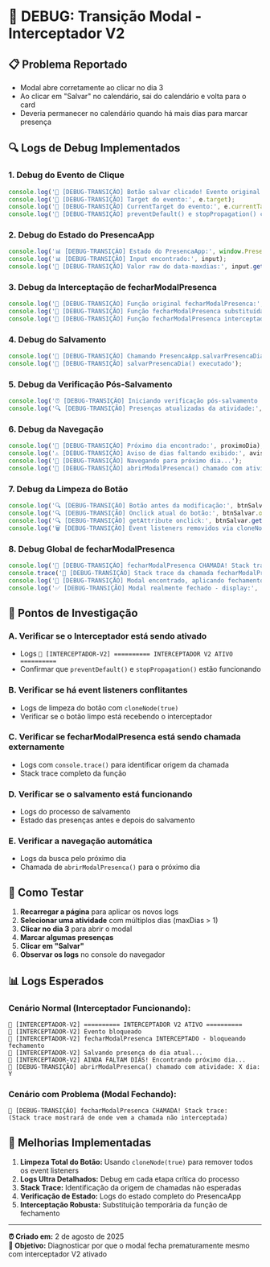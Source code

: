 # 🐛 DEBUG: Transição Modal - Interceptador V2

## 📋 **Problema Reportado**
- Modal abre corretamente ao clicar no dia 3
- Ao clicar em "Salvar" no calendário, sai do calendário e volta para o card
- Deveria permanecer no calendário quando há mais dias para marcar presença

## 🔍 **Logs de Debug Implementados**

### **1. Debug do Evento de Clique**
```javascript
console.log('🚨 [DEBUG-TRANSIÇÃO] Botão salvar clicado! Evento original:', e);
console.log('🚨 [DEBUG-TRANSIÇÃO] Target do evento:', e.target);
console.log('🚨 [DEBUG-TRANSIÇÃO] CurrentTarget do evento:', e.currentTarget);
console.log('🛑 [DEBUG-TRANSIÇÃO] preventDefault() e stopPropagation() chamados');
```

### **2. Debug do Estado do PresencaApp**
```javascript
console.log('📊 [DEBUG-TRANSIÇÃO] Estado do PresencaApp:', window.PresencaApp);
console.log('📊 [DEBUG-TRANSIÇÃO] Input encontrado:', input);
console.log('📏 [DEBUG-TRANSIÇÃO] Valor raw do data-maxdias:', input.getAttribute('data-maxdias'));
```

### **3. Debug da Interceptação de fecharModalPresenca**
```javascript
console.log('🔄 [DEBUG-TRANSIÇÃO] Função original fecharModalPresenca:', originalFechar);
console.log('🔄 [DEBUG-TRANSIÇÃO] Função fecharModalPresenca substituída temporariamente');
console.log('🚫 [DEBUG-TRANSIÇÃO] Função fecharModalPresenca interceptada e bloqueada!');
```

### **4. Debug do Salvamento**
```javascript
console.log('💾 [DEBUG-TRANSIÇÃO] Chamando PresencaApp.salvarPresencaDia()...');
console.log('💾 [DEBUG-TRANSIÇÃO] salvarPresencaDia() executado');
```

### **5. Debug da Verificação Pós-Salvamento**
```javascript
console.log('⏰ [DEBUG-TRANSIÇÃO] Iniciando verificação pós-salvamento após 1.5s');
console.log('🔍 [DEBUG-TRANSIÇÃO] Presenças atualizadas da atividade:', presencasAtualizadas);
```

### **6. Debug da Navegação**
```javascript
console.log('🎯 [DEBUG-TRANSIÇÃO] Próximo dia encontrado:', proximoDia);
console.log('⚠️ [DEBUG-TRANSIÇÃO] Aviso de dias faltando exibido:', aviso.textContent);
console.log('🚀 [DEBUG-TRANSIÇÃO] Navegando para próximo dia...');
console.log('🚀 [DEBUG-TRANSIÇÃO] abrirModalPresenca() chamado com atividade:', currentAtividadeId, 'dia:', proximoDia);
```

### **7. Debug da Limpeza do Botão**
```javascript
console.log('🔍 [DEBUG-TRANSIÇÃO] Botão antes da modificação:', btnSalvar);
console.log('🔍 [DEBUG-TRANSIÇÃO] Onclick atual do botão:', btnSalvar.onclick);
console.log('🔍 [DEBUG-TRANSIÇÃO] getAttribute onclick:', btnSalvar.getAttribute('onclick'));
console.log('🗑️ [DEBUG-TRANSIÇÃO] Event listeners removidos via cloneNode. Novo botão:', btnSalvarLimpo);
```

### **8. Debug Global de fecharModalPresenca**
```javascript
console.log('🚪 [DEBUG-TRANSIÇÃO] fecharModalPresenca CHAMADA! Stack trace:');
console.trace('🚪 [DEBUG-TRANSIÇÃO] Stack trace da chamada fecharModalPresenca');
console.log('🚪 [DEBUG-TRANSIÇÃO] Modal encontrado, aplicando fechamento...');
console.log('✅ [DEBUG-TRANSIÇÃO] Modal realmente fechado - display:', modal.style.display);
```

## 🎯 **Pontos de Investigação**

### **A. Verificar se o Interceptador está sendo ativado**
- Logs `🚨 [INTERCEPTADOR-V2] ========== INTERCEPTADOR V2 ATIVO ==========`
- Confirmar que `preventDefault()` e `stopPropagation()` estão funcionando

### **B. Verificar se há event listeners conflitantes**
- Logs de limpeza do botão com `cloneNode(true)`
- Verificar se o botão limpo está recebendo o interceptador

### **C. Verificar se fecharModalPresenca está sendo chamada externamente**
- Logs com `console.trace()` para identificar origem da chamada
- Stack trace completo da função

### **D. Verificar se o salvamento está funcionando**
- Logs do processo de salvamento
- Estado das presenças antes e depois do salvamento

### **E. Verificar a navegação automática**
- Logs da busca pelo próximo dia
- Chamada de `abrirModalPresenca()` para o próximo dia

## 🚀 **Como Testar**

1. **Recarregar a página** para aplicar os novos logs
2. **Selecionar uma atividade** com múltiplos dias (maxDias > 1)
3. **Clicar no dia 3** para abrir o modal
4. **Marcar algumas presenças**
5. **Clicar em "Salvar"**
6. **Observar os logs** no console do navegador

## 📊 **Logs Esperados**

### **Cenário Normal (Interceptador Funcionando):**
```
🚨 [INTERCEPTADOR-V2] ========== INTERCEPTADOR V2 ATIVO ==========
🛑 [INTERCEPTADOR-V2] Evento bloqueado
🚫 [INTERCEPTADOR-V2] fecharModalPresenca INTERCEPTADO - bloqueando fechamento
💾 [INTERCEPTADOR-V2] Salvando presença do dia atual...
🔄 [INTERCEPTADOR-V2] AINDA FALTAM DIAS! Encontrando próximo dia...
🚀 [DEBUG-TRANSIÇÃO] abrirModalPresenca() chamado com atividade: X dia: Y
```

### **Cenário com Problema (Modal Fechando):**
```
🚪 [DEBUG-TRANSIÇÃO] fecharModalPresenca CHAMADA! Stack trace:
(Stack trace mostrará de onde vem a chamada não interceptada)
```

## 🔧 **Melhorias Implementadas**

1. **Limpeza Total do Botão:** Usando `cloneNode(true)` para remover todos os event listeners
2. **Logs Ultra Detalhados:** Debug em cada etapa crítica do processo
3. **Stack Trace:** Identificação da origem de chamadas não esperadas
4. **Verificação de Estado:** Logs do estado completo do PresencaApp
5. **Interceptação Robusta:** Substituição temporária da função de fechamento

---

**⏰ Criado em:** 2 de agosto de 2025  
**🎯 Objetivo:** Diagnosticar por que o modal fecha prematuramente mesmo com interceptador V2 ativado
